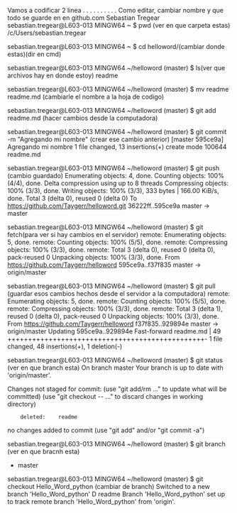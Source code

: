 Vamos a codificar
2 linea
.
.
.
.
.
.
.
.
.
.
Como editar, cambiar nombre y que todo se guarde en en github.com
Sebastian Tregear
sebastian.tregear@L603-013 MINGW64 ~
$ pwd (ver en que carpeta estas)
/c/Users/sebastian.tregear

sebastian.tregear@L603-013 MINGW64 ~
$ cd helloword/(cambiar donde estas)(dir en cmd)

sebastian.tregear@L603-013 MINGW64 ~/helloword (master)
$ ls(ver que archivos hay en donde estoy)
readme

sebastian.tregear@L603-013 MINGW64 ~/helloword (master)
$ mv readme readme.md (cambiarle el nombre a la hoja de codigo)

sebastian.tregear@L603-013 MINGW64 ~/helloword (master)
$ git add readme.md (hacer cambios desde la computadora)

sebastian.tregear@L603-013 MINGW64 ~/helloword (master)
$ git commit -m "Agregando mi nombre" (crear ese cambio anterior)
[master 595ce9a] Agregando mi nombre
 1 file changed, 13 insertions(+)
 create mode 100644 readme.md

sebastian.tregear@L603-013 MINGW64 ~/helloword (master)
$ git push (cambio guardado)
Enumerating objects: 4, done.
Counting objects: 100% (4/4), done.
Delta compression using up to 8 threads
Compressing objects: 100% (3/3), done.
Writing objects: 100% (3/3), 333 bytes | 166.00 KiB/s, done.
Total 3 (delta 0), reused 0 (delta 0)
To https://github.com/Taygerr/helloword.git
   36222ff..595ce9a  master -> master
   
sebastian.tregear@L603-013 MINGW64 ~/helloword (master)
$ git fetch(para ver si hay cambios en el servidor)
remote: Enumerating objects: 5, done.
remote: Counting objects: 100% (5/5), done.
remote: Compressing objects: 100% (3/3), done.
remote: Total 3 (delta 0), reused 0 (delta 0), pack-reused 0
Unpacking objects: 100% (3/3), done.
From https://github.com/Taygerr/helloword
   595ce9a..f37f835  master     -> origin/master
   
   
   sebastian.tregear@L603-013 MINGW64 ~/helloword (master)
$ git pull (guardar esos cambios hechos desde el servidor a la computadora)
remote: Enumerating objects: 5, done.
remote: Counting objects: 100% (5/5), done.
remote: Compressing objects: 100% (3/3), done.
remote: Total 3 (delta 1), reused 0 (delta 0), pack-reused 0
Unpacking objects: 100% (3/3), done.
From https://github.com/Taygerr/helloword
   f37f835..929894e  master     -> origin/master
Updating 595ce9a..929894e
Fast-forward
 readme.md | 49 ++++++++++++++++++++++++++++++++++++++++++++++++-
 1 file changed, 48 insertions(+), 1 deletion(-)

   
sebastian.tregear@L603-013 MINGW64 ~/helloword (master)
$ git status (ver en que branch esta)
On branch master
Your branch is up to date with 'origin/master'.

Changes not staged for commit:
  (use "git add/rm <file>..." to update what will be committed)
  (use "git checkout -- <file>..." to discard changes in working directory)

        deleted:    readme

no changes added to commit (use "git add" and/or "git commit -a")


sebastian.tregear@L603-013 MINGW64 ~/helloword (master)
$ git branch (ver en que bracnh esta)
* master

sebastian.tregear@L603-013 MINGW64 ~/helloword (master)
$ git checkout Hello_Word_python (cambiar de branch)
Switched to a new branch 'Hello_Word_python'
D       readme
Branch 'Hello_Word_python' set up to track remote branch 'Hello_Word_python' from 'origin'.


